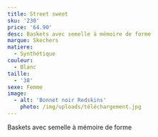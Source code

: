 ```yaml
---
title: Street sweet
sku: '230'
price: '64.90'
desc: Baskets avec semelle à mémoire de forme
marque: Skechers
matiere:
  - Synthétique
couleur:
  - Blanc
taille:
  - '38'
sexe: Femme
image:
  - alt: 'Bonnet noir Redskins'
    photo: /img/uploads/téléchargement.jpg
---
```

Baskets avec semelle à mémoire de forme
